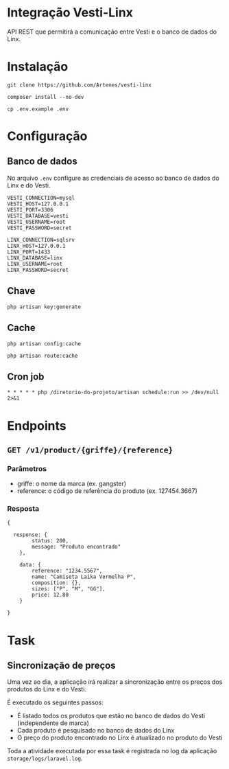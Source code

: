 # Integração Vesti-Linx
API REST que permitirá a comunicação entre Vesti e o banco de dados do Linx.

# Instalação

    git clone https://github.com/Artenes/vesti-linx
    
    composer install --no-dev
    
    cp .env.example .env
    
# Configuração
    
## Banco de dados

No arquivo `.env` configure as credenciais de acesso ao banco de dados do Linx e do Vesti.

    VESTI_CONNECTION=mysql
    VESTI_HOST=127.0.0.1
    VESTI_PORT=3306
    VESTI_DATABASE=vesti
    VESTI_USERNAME=root
    VESTI_PASSWORD=secret
    
    LINX_CONNECTION=sqlsrv
    LINX_HOST=127.0.0.1
    LINX_PORT=1433
    LINX_DATABASE=linx
    LINX_USERNAME=root
    LINX_PASSWORD=secret
    
## Chave

    php artisan key:generate
    
## Cache

    php artisan config:cache
    
    php artisan route:cache

## Cron job

    * * * * * php /diretorio-do-projeto/artisan schedule:run >> /dev/null 2>&1

# Endpoints

## `GET /v1/product/{griffe}/{reference}`

### Parâmetros

- griffe: o nome da marca (ex. gangster)
- reference: o código de referência do produto (ex. 127454.3667)

### Resposta

    {
    
      response: {
		    status: 200,
		    message: "Produto encontrado"
	    },
      
	    data: {
		    reference: "1234.5567",
		    name: "Camiseta Laika Vermelha P",
		    composition: {},
		    sizes: ["P", "M", "GG"],
		    price: 12.80
	    }
    
    }
    
# Task

## Sincronização de preços

Uma vez ao dia, a aplicação irá realizar a sincronização entre os preços dos produtos do Linx e do Vesti.

É executado os seguintes passos:

- É listado todos os produtos que estão no banco de dados do Vesti (independente de marca)
- Cada produto é pesquisado no banco de dados do Linx
- O preço do produto encontrado no Linx é atualizado no produto do Vesti

Toda a atividade executada por essa task é registrada no log da aplicação `storage/logs/laravel.log`.
